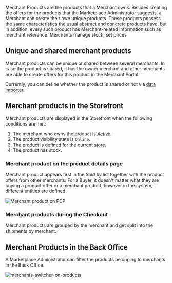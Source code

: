 Merchant Products are the products that a Merchant owns. Besides creating the offers for the products that the Marketplace Administrator suggests, a Merchant can create their own unique products. These products possess the same characteristics the usual abstract and concrete products have, but in addition, every such product has Merchant-related information such as merchant reference. Merchants manage stock, set prices 

## Unique and shared merchant products

Merchant products can be unique or shared between several merchants. In case the product is shared, it has the owner merchant and other merchants are able to create offers for this product in the Merchant Portal.

Currently, you can define whether the product is shared or not via [data importer](https://spryker-docs.herokuapp.com/docs/marketplace/dev/data-import/202106.0/file-details-merchant-product-csv.html). 

## Merchant products in the Storefront

Merchant products are displayed in the Storefront when the following conditions are met:

1. The merchant who owns the product is [*Active*](https://spryker-docs.herokuapp.com/docs/marketplace/user/back-office-user-guides/202106.0/marketplace/merchants/managing-merchants.html#activating-and-deactivating-merchants).
2. The product visibility state is `Online`.
3. The product is defined for the current store.
4. The product has stock.

### Merchant product on the product details page

Merchant product appears first in the *Sold by* list together with the product offers from other merchants. For a Buyer, it doesn't matter what they are buying a product offer or a merchant product, however in the system, different entities are defined.

![Merchant product on PDP](https://spryker.s3.eu-central-1.amazonaws.com/docs/Marketplace/user+guides/Features/Marketplace+product/merchant-product-on-pdp.png)



### Merchant products during the Checkout

Merchant products are grouped by the merchant and get split into the shipments by merchant.

## Merchant Products in the Back Office

A Marketplace Administrator can filter the products belonging to merchants in the Back Office.

![merchants-switcher-on-products](https://spryker.s3.eu-central-1.amazonaws.com/docs/User+Guides/Back+Office+User+Guides/Marketplace/products/products-reference-information/merchants-switcher-on-products.gif)